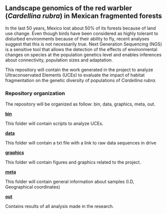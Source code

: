 ## **Landscape genomics of the red warbler (*Cardellina rubra*) in Mexican fragmented forests**

In the last 50 years, Mexico lost about 50% of its forests because of land use change. Even though birds have been considered as highly tolerant to disturbed environments because of their ability to fly, recent analyses suggest that this is not necessarily true. Next Generation Sequencing (NGS) is a sensitive tool that allows the detection of the effects of environmental changes on species at the population genetics level and enables inferences about connectivity, population sizes and adaptation.


This repository will contain the work generated in the project to analyze Ultraconservated Elements (UCEs) to evaluate the impact of habitat fragmentation on the genetic diversity  of populations of *Cardellina rubra*.

### **Repository organization**


The repository will be organized as follow:
bin, data, graphics, meta, out.

**[bin](/bin)**

This folder will contain scripts to analyze UCEs.

**[data](/data)**

This folder will contain a txt file with a link to raw data sequences in drive

**[graphics](/graphics)**

This folder will contain figures and graphics related to the project.


**[meta](/meta)**

This folder will contain general information about samples (I.D, Geographical coordinates)

**[out](/out)**

Contains results of all analysis made in the research.
